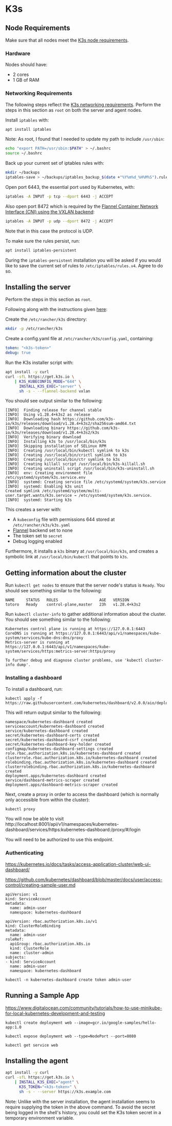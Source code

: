 # K3s

## Node Requirements

Make sure that all nodes meet the [K3s node requirements](https://docs.k3s.io/installation/requirements).

### Hardware

Nodes should have:
- 2 cores
- 1 GB of RAM

### Networking Requirements

The following steps reflect the [K3s networking requirements](https://docs.k3s.io/installation/requirements?os=debian#networking).
Perform the steps in this section as `root` on both the server and agent nodes.

Install `iptables` with:

```bash
apt install iptables
```

Note: As root, I found that I needed to update my path to include `/usr/sbin`:

```bash
echo "export PATH=/usr/sbin:$PATH" > ~/.bashrc
source ~/.bashrc
```

Back up your current set of iptables rules with:

```bash
mkdir ~/backups
iptables-save > ~/backups/iptables_backup_$(date +"%Y%m%d_%H%M%S").rules
```

Open port 6443, the essential port used by Kubernetes, with:

```bash
iptables -A INPUT -p tcp --dport 6443 -j ACCEPT
```

Also open port 8472 which is required by the
[Flannel Container Network Interface (CNI) using the VXLAN backend](https://docs.k3s.io/installation/requirements#inbound-rules-for-k3s-server-nodes):

```bash
iptables -A INPUT -p udp --dport 8472 -j ACCEPT
```

Note that in this case the protocol is UDP.

To make sure the rules persist, run:

```bash
apt install iptables-persistent
```

During the `iptables-persistent` installation you will be asked if you would like to
save the current set of rules to `/etc/iptables/rules.v4`.
Agree to do so.

## Installing the server

Perform the steps in this section as `root`.

Following along with the instructions given [here](https://docs.k3s.io/installation/configuration#putting-it-all-together):

Create the `/etc/rancher/k3s` directory:

```bash
mkdir -p /etc/rancher/k3s
```

Create a config.yaml file at `/etc/rancher/k3s/config.yaml`, containing:

```yaml
token: "<k3s-token>"
debug: true
```

Run the K3s installer script with:

```bash
apt install -y curl
curl -sfL https://get.k3s.io \
    | K3S_KUBECONFIG_MODE="644" \
      INSTALL_K3S_EXEC="server" \
      sh -s - --flannel-backend vxlan
```

You should see output similar to the following:

```
[INFO]  Finding release for channel stable
[INFO]  Using v1.28.4+k3s2 as release
[INFO]  Downloading hash https://github.com/k3s-io/k3s/releases/download/v1.28.4+k3s2/sha256sum-amd64.txt
[INFO]  Downloading binary https://github.com/k3s-io/k3s/releases/download/v1.28.4+k3s2/k3s
[INFO]  Verifying binary download
[INFO]  Installing k3s to /usr/local/bin/k3s
[INFO]  Skipping installation of SELinux RPM
[INFO]  Creating /usr/local/bin/kubectl symlink to k3s
[INFO]  Creating /usr/local/bin/crictl symlink to k3s
[INFO]  Creating /usr/local/bin/ctr symlink to k3s
[INFO]  Creating killall script /usr/local/bin/k3s-killall.sh
[INFO]  Creating uninstall script /usr/local/bin/k3s-uninstall.sh
[INFO]  env: Creating environment file /etc/systemd/system/k3s.service.env
[INFO]  systemd: Creating service file /etc/systemd/system/k3s.service
[INFO]  systemd: Enabling k3s unit
Created symlink /etc/systemd/system/multi-user.target.wants/k3s.service → /etc/systemd/system/k3s.service.
[INFO]  systemd: Starting k3s
```

This creates a server with:

- A `kubeconfig` file with permissions 644 stored at `/etc/rancher/k3s/k3s.yaml`
- [Flannel](https://docs.k3s.io/installation/network-options#flannel-options) backend set to none
- The token set to `secret`
- Debug logging enabled

Furthermore, it installs a `k3s` binary at `/usr/local/bin/k3s`,
and creates a symbolic link at `/usr/local/bin/kubectl` that points to `k3s`.

## Getting information about the cluster

Run `kubectl get nodes` to ensure that the server node's status is `Ready`.
You should see something similar to the following:

```
NAME     STATUS   ROLES                  AGE   VERSION
totoro   Ready    control-plane,master   23h   v1.28.4+k3s2
```

Run `kubectl cluster-info` to gather additional information about the cluster.
You should see something similar to the following:

```
Kubernetes control plane is running at https://127.0.0.1:6443
CoreDNS is running at https://127.0.0.1:6443/api/v1/namespaces/kube-system/services/kube-dns:dns/proxy
Metrics-server is running at https://127.0.0.1:6443/api/v1/namespaces/kube-system/services/https:metrics-server:https/proxy

To further debug and diagnose cluster problems, use 'kubectl cluster-info dump'.
```

### Installing a dashboard

To install a dashboard, run:

```
kubectl apply -f https://raw.githubusercontent.com/kubernetes/dashboard/v2.0.0/aio/deploy/recommended.yaml
```

This will return output similar to the following:

```
namespace/kubernetes-dashboard created
serviceaccount/kubernetes-dashboard created
service/kubernetes-dashboard created
secret/kubernetes-dashboard-certs created
secret/kubernetes-dashboard-csrf created
secret/kubernetes-dashboard-key-holder created
configmap/kubernetes-dashboard-settings created
role.rbac.authorization.k8s.io/kubernetes-dashboard created
clusterrole.rbac.authorization.k8s.io/kubernetes-dashboard created
rolebinding.rbac.authorization.k8s.io/kubernetes-dashboard created
clusterrolebinding.rbac.authorization.k8s.io/kubernetes-dashboard created
deployment.apps/kubernetes-dashboard created
service/dashboard-metrics-scraper created
deployment.apps/dashboard-metrics-scraper created
```

Next, create a proxy in order to access the dashboard
(which is normally only accessible from within the cluster):

```bash
kubectl proxy
```

You will now be able to visit
http://localhost:8001/api/v1/namespaces/kubernetes-dashboard/services/https:kubernetes-dashboard:/proxy/#/login

You will need to be authorized to use this endpoint.

### Authenticating

https://kubernetes.io/docs/tasks/access-application-cluster/web-ui-dashboard/

https://github.com/kubernetes/dashboard/blob/master/docs/user/access-control/creating-sample-user.md

```
apiVersion: v1
kind: ServiceAccount
metadata:
  name: admin-user
  namespace: kubernetes-dashboard
```

```
apiVersion: rbac.authorization.k8s.io/v1
kind: ClusterRoleBinding
metadata:
  name: admin-user
roleRef:
  apiGroup: rbac.authorization.k8s.io
  kind: ClusterRole
  name: cluster-admin
subjects:
- kind: ServiceAccount
  name: admin-user
  namespace: kubernetes-dashboard
```

```
kubectl -n kubernetes-dashboard create token admin-user
```


## Running a Sample App

https://www.digitalocean.com/community/tutorials/how-to-use-minikube-for-local-kubernetes-development-and-testing



```
kubectl create deployment web --image=gcr.io/google-samples/hello-app:1.0
```

```
kubectl expose deployment web --type=NodePort --port=8080
```

```
kubectl get service web
```

## Installing the agent

```bash
apt install -y curl
curl -sfL https://get.k3s.io \
    | INSTALL_K3S_EXEC="agent" \
      K3S_TOKEN="<k3s-token>" \
      sh -s - --server https://k3s.example.com
```

Note: Unlike with the server installation,
the agent installation seems to require supplying the token in the above command.
To avoid the secret being logged in the shell's history,
you could set the K3s token secret in a temporary environment variable.

